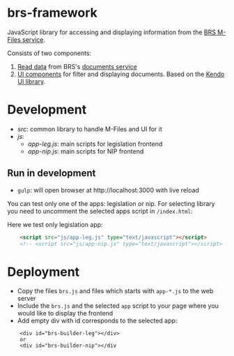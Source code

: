 # brs-framework
JavaScript library for accessing and displaying information from the
[BRS M-Files service](http://informea.pops.int/BrsDocuments/MFiles.svc).

Consists of two components:

1. [Read data](https://github.com/mazurov/brs-framework/blob/master/src/brs-odata.js) from BRS's [documents service](http://informea.pops.int/BrsDocuments/MFiles.svc)
2. [UI components](https://github.com/mazurov/brs-framework/blob/master/src/brs-ui.js)  for filter and displaying documents. Based on the [Kendo UI library](http://www.telerik.com/kendo-ui).


# Development
- *src*: common library to handle M-Files and UI for it
- *js*:
    - *app-leg.js*: main scripts for legislation frontend
    - *app-nip.js*: main scripts for NIP frontend

## Run in development
- `gulp`: will open browser at http://localhost:3000 with live reload

You can test only one of the apps: legislation or nip. For selecting library you need to uncomment the selected apps script in `/index.html`:

Here we test only legislation app:
```html
    <script src="js/app-leg.js" type="text/javascript"></script>
    <!-- <script src="js/app-nip.js" type="text/javascript"></script> -->
```

# Deployment

- Copy the files `brs.js` and files which starts with `app-*.js` to the web server
- Include the `brs.js` and the selected `app` script to your page where you would like to display the frontend
- Add empty div with id corresponds to the selected app:
```
    <div id="brs-builder-leg"></div>
    or
    <div id="brs-builder-nip"></div
```

